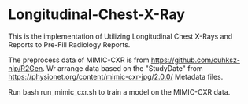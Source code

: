 # Longitudinal-Chest-X-Ray
This is the implementation of Utilizing Longitudinal Chest X-Rays and Reports to Pre-Fill Radiology Reports.

The preprocess data of MIMIC-CXR is from https://github.com/cuhksz-nlp/R2Gen.
Wr arrange data based on the "StudyDate" from https://physionet.org/content/mimic-cxr-jpg/2.0.0/ Metadata files.

Run bash run_mimic_cxr.sh to train a model on the MIMIC-CXR data.
